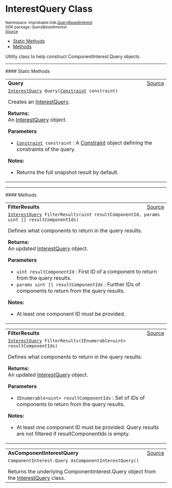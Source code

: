 
# InterestQuery Class
<sup>
Namespace: Improbable.Gdk.<a href="{{urlRoot}}/api/query-based-interest-index">QueryBasedInterest</a><br/>
GDK package: QueryBasedInterest<br/>
<a href="https://www.github.com/spatialos/gdk-for-unity/blob/15bb5eac/workers/unity/Packages/io.improbable.gdk.querybasedinteresthelper/InterestQuery.cs/#L10">Source</a>
<style>
a code {
                    padding: 0em 0.25em!important;
}
code {
                    background-color: #ffffff!important;
}
</style>
</sup>
<nav id="pageToc" class="page-toc"><ul><li><a href="#static-methods">Static Methods</a>
<li><a href="#methods">Methods</a>
</ul></nav>

</p>



<p>Utility class to help construct ComponentInterest.Query objects. </p>











</p>
<hr style="width:100%; border-top-color:#d8d8d8" />
#### Static Methods


</p>




<table width="100%">
    <tr>
        <td style="border-right:none"><a id="query-constraint"></a><b>Query</b></td>
        <td style="border-left:none; text-align:right"><a href="https://www.github.com/spatialos/gdk-for-unity/blob/15bb5eac/workers/unity/Packages/io.improbable.gdk.querybasedinteresthelper/InterestQuery.cs/#L30">Source</a></td>
    </tr>
    <tr>
        <td colspan="2">
<code><a href="{{urlRoot}}/api/query-based-interest/interest-query">InterestQuery</a> Query(<a href="{{urlRoot}}/api/query-based-interest/constraint">Constraint</a> constraint)</code></p>
Creates an <a href="{{urlRoot}}/api/query-based-interest/interest-query">InterestQuery</a>. 
</p><b>Returns:</b></br>An <a href="{{urlRoot}}/api/query-based-interest/interest-query">InterestQuery</a> object. 

</p>

<b>Parameters</b>

<ul>
<li><code><a href="{{urlRoot}}/api/query-based-interest/constraint">Constraint</a> constraint</code> : A <a href="{{urlRoot}}/api/query-based-interest/constraint">Constraint</a> object defining the constraints of the query. </li>
</ul>



</p>

<b>Notes:</b>

<ul>
<li>Returns the full snapshot result by default. </li>
</ul>




</td>
    </tr>
</table>





</p>
<hr style="width:100%; border-top-color:#d8d8d8" />
#### Methods


</p>




<table width="100%">
    <tr>
        <td style="border-right:none"><a id="filterresults-uint-params-uint"></a><b>FilterResults</b></td>
        <td style="border-left:none; text-align:right"><a href="https://www.github.com/spatialos/gdk-for-unity/blob/15bb5eac/workers/unity/Packages/io.improbable.gdk.querybasedinteresthelper/InterestQuery.cs/#L78">Source</a></td>
    </tr>
    <tr>
        <td colspan="2">
<code><a href="{{urlRoot}}/api/query-based-interest/interest-query">InterestQuery</a> FilterResults(uint resultComponentId, params uint [] resultComponentIds)</code></p>
Defines what components to return in the query results. 
</p><b>Returns:</b></br>An updated <a href="{{urlRoot}}/api/query-based-interest/interest-query">InterestQuery</a> object. 

</p>

<b>Parameters</b>

<ul>
<li><code>uint resultComponentId</code> : First ID of a component to return from the query results. </li>
<li><code>params uint [] resultComponentIds</code> : Further IDs of components to return from the query results. </li>
</ul>



</p>

<b>Notes:</b>

<ul>
<li>At least one component ID must be provided. </li>
</ul>




</td>
    </tr>
</table>


<table width="100%">
    <tr>
        <td style="border-right:none"><a id="filterresults-ienumerable-uint"></a><b>FilterResults</b></td>
        <td style="border-left:none; text-align:right"><a href="https://www.github.com/spatialos/gdk-for-unity/blob/15bb5eac/workers/unity/Packages/io.improbable.gdk.querybasedinteresthelper/InterestQuery.cs/#L99">Source</a></td>
    </tr>
    <tr>
        <td colspan="2">
<code><a href="{{urlRoot}}/api/query-based-interest/interest-query">InterestQuery</a> FilterResults(IEnumerable&lt;uint&gt; resultComponentIds)</code></p>
Defines what components to return in the query results. 
</p><b>Returns:</b></br>An updated <a href="{{urlRoot}}/api/query-based-interest/interest-query">InterestQuery</a> object. 

</p>

<b>Parameters</b>

<ul>
<li><code>IEnumerable&lt;uint&gt; resultComponentIds</code> : Set of IDs of components to return from the query results. </li>
</ul>



</p>

<b>Notes:</b>

<ul>
<li>At least one component ID must be provided. Query results are not filtered if resultComponentIds is empty. </li>
</ul>




</td>
    </tr>
</table>


<table width="100%">
    <tr>
        <td style="border-right:none"><a id="ascomponentinterestquery"></a><b>AsComponentInterestQuery</b></td>
        <td style="border-left:none; text-align:right"><a href="https://www.github.com/spatialos/gdk-for-unity/blob/15bb5eac/workers/unity/Packages/io.improbable.gdk.querybasedinteresthelper/InterestQuery.cs/#L115">Source</a></td>
    </tr>
    <tr>
        <td colspan="2">
<code>ComponentInterest.Query AsComponentInterestQuery()</code></p>
Returns the underlying ComponentInterest.Query object from the <a href="{{urlRoot}}/api/query-based-interest/interest-query">InterestQuery</a> class. 





</td>
    </tr>
</table>





